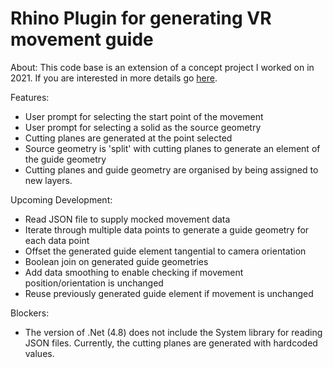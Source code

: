 # Rhino Plugin for generating VR movement guide

About:
This code base is an extension of a concept project I worked on in 2021. If you are interested in more details go [here](https://github.com/harrismawardi/generate-vr-movement-guide/blob/0474afcdc798257eb945cdbee4f0d151da4fc2dc/A%20System%20For%20Mapping%20Yoga.pdf).



Features:
- User prompt for selecting the start point of the movement
- User prompt for selecting a solid as the source geometry
- Cutting planes are generated at the point selected
- Source geometry is 'split' with cutting planes to generate an element of the guide geometry
- Cutting planes and guide geometry are organised by being assigned to new layers.


Upcoming Development:
- Read JSON file to supply mocked movement data
- Iterate through multiple data points to generate a guide geometry for each data point
- Offset the generated guide element tangential to camera orientation
- Boolean join on generated guide geometries
- Add data smoothing to enable checking if movement position/orientation is unchanged
- Reuse previously generated guide element if movement is unchanged 

Blockers:
- The version of .Net (4.8) does not include the System library for reading JSON files. Currently, the cutting planes are generated with hardcoded values.
